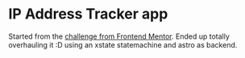# IP Address Tracker app

Started from the [challenge from Frontend Mentor](https://www.frontendmentor.io/challenges/ip-address-tracker-I8-0yYAH0).
Ended up totally overhauling it :D using an xstate statemachine and astro as backend.